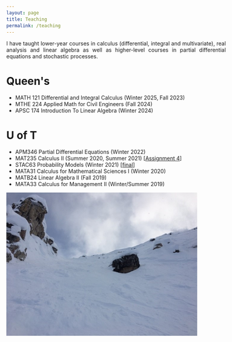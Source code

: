 ```yaml
---
layout: page
title: Teaching
permalink: /teaching
---
```


<div style='text-align: justify; width: 115%;'>
I have taught lower-year courses in calculus (differential, integral and multivariate), real analysis and linear algebra as well as higher-level courses in partial differential equations and stochastic processes.
</div>

Queen's
======

<ul style='width: 115%;'>
  <li> MATH 121 Differential and Integral Calculus (Winter 2025, Fall 2023) </li>
  <li> MTHE 224 Applied Math for Civil Engineers (Fall 2024) </li>
  <li> APSC 174 Introduction To Linear Algebra (Winter 2024) </li>
</ul>

U of T
======

<ul style='width: 115%;'>
  <li> APM346 Partial Differential Equations (Winter 2022) </li>
  <li> MAT235 Calculus II (Summer 2020, Summer 2021) [<a href="/assets/235-A4.pdf">Assignment 4</a>] </li>
  <li> STAC63 Probability Models (Winter 2021) [<a href="/assets/C63-final.pdf">final</a>] </li>
  <li> MATA31 Calculus for Mathematical Sciences I (Winter 2020) </li>
  <li> MATB24 Linear Algebra II (Fall 2019) </li>
  <li> MATA33 Calculus for Management II (Winter/Summer 2019) </li>
</ul>
  
![](assets/img/KHMR_Whitewall.jpg)
